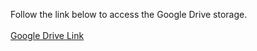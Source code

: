 Follow the link below to access the Google Drive storage.
<br>
<br>
<a href="https://drive.google.com/drive/folders/1zkhgES7ppkd2dyuv2zd_2kccPzlPpLFh?usp=sharing" target="_blank" rel="noopener noreferrer">Google Drive Link</a>


